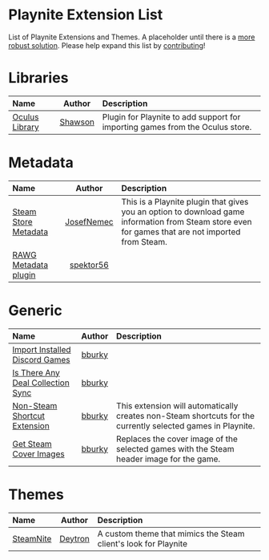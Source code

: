 # Playnite Extension List
List of Playnite Extensions and Themes. A placeholder until there is a [more robust solution](https://github.com/JosefNemec/Playnite/issues/593). Please help expand this list by [contributing](https://github.com/scowalt/PlayniteExtensionList/pulls)!

# Libraries
| Name                                                                                                  | Author                                     | Description  |
|:------------------------------------------------------------------------------------------------------|:------------------------------------------:|:--------------------------------------------------------------------------------------------------------------------|
| [Oculus Library](https://github.com/Shawson/Playnite-OculusLibrary)                                   | [Shawson](https://github.com/Shawson)      | Plugin for Playnite to add support for importing games from the Oculus store.                                      |

# Metadata
| Name                                                                                                  | Author                                      | Description  |
|:------------------------------------------------------------------------------------------------------|:-------------------------------------------:|:---------------------------------------------------------------------------------------------------------------------------------------------------|
| [Steam Store Metadata](https://github.com/JosefNemec/PlaynitePlugin-SteamStoreMetadata)               | [JosefNemec](https://github.com/JosefNemec) | This is a Playnite plugin that gives you an option to download game information from Steam store even for games that are not imported from Steam.                                  |
| [RAWG Metadata plugin](https://github.com/spektor56/RAWGPlaynitePlugin)                               | [spektor56](https://github.com/spektor56) |                                                                                                                                                   |

# Generic
| Name                                                                                                  | Author                                     | Description  |
|:------------------------------------------------------------------------------------------------------|:------------------------------------------:|:--------------------------------------------------------------------------------------------------------------------|
| [Import Installed Discord Games](https://gist.github.com/bburky/43e666b2f6bb6db4c42b5ecd93f7af38)     | [bburky](https://gist.github.com/bburky)   |                                                                                                                     |
| [Is There Any Deal Collection Sync](https://gist.github.com/bburky/38c29a5fd8fbf2fc72ef77d553d09c6a)  | [bburky](https://gist.github.com/bburky)   |                                                                                                                     |
| [Non-Steam Shortcut Extension](https://github.com/bburky/playnite-non-steam-shortcuts)                | [bburky](https://github.com/bburky)        | This extension will automatically creates non-Steam shortcuts for the currently selected games in Playnite. |
| [Get Steam Cover Images](https://gist.github.com/bburky/464543d4c6662c66ad6088d06ced50ce)             | [bburky](https://gist.github.com/bburky)   | Replaces the cover image of the selected games with the Steam header image for the game.                            |

# Themes
| Name                                                                                                  | Author                                      | Description  |
|:------------------------------------------------------------------------------------------------------|:-------------------------------------------:|:---------------------------------------------------------------------------------------------------------------------------------------------------|
| [SteamNite](https://github.com/Deytron/SteamNite)                                                     | [Deytron](https://github.com/Deytron)       | A custom theme that mimics the Steam client's look for Playnite                                                                                     |
